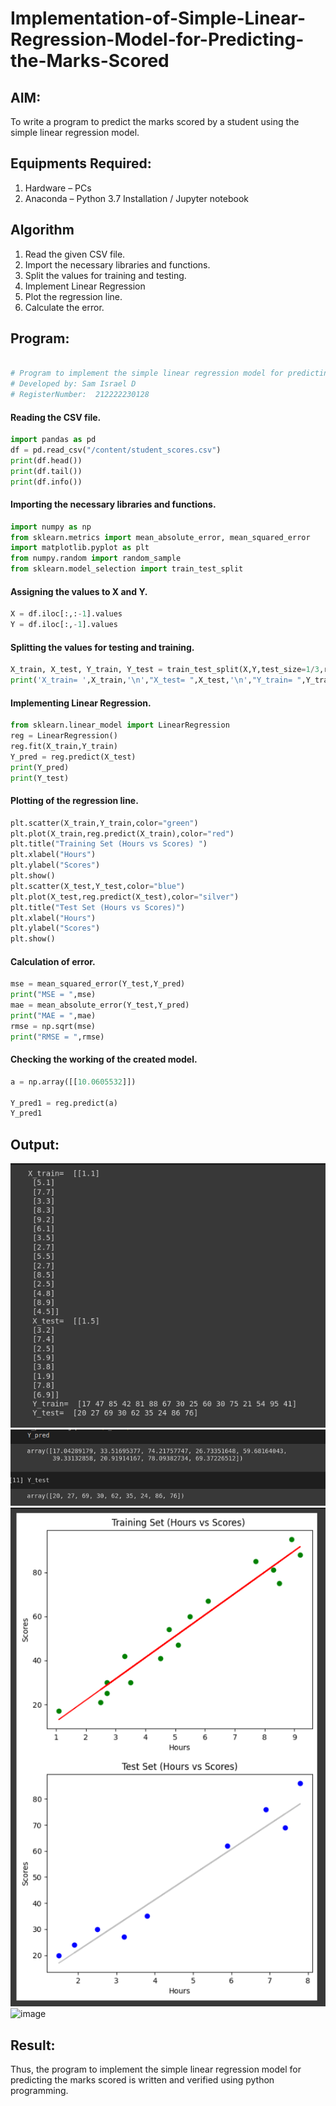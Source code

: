 # Implementation-of-Simple-Linear-Regression-Model-for-Predicting-the-Marks-Scored

## AIM:
To write a program to predict the marks scored by a student using the simple linear regression model.

## Equipments Required:
1. Hardware – PCs
2. Anaconda – Python 3.7 Installation / Jupyter notebook

## Algorithm
1. Read the given CSV file.
2. Import the necessary libraries and functions.
3. Split the values for training and testing.
4. Implement Linear Regression
5. Plot the regression line.
6. Calculate the error.

## Program:
```python

# Program to implement the simple linear regression model for predicting the marks scored.
# Developed by: Sam Israel D
# RegisterNumber:  212222230128
```
#### Reading the CSV file.
```python
import pandas as pd
df = pd.read_csv("/content/student_scores.csv")
print(df.head())
print(df.tail())
print(df.info())
```
#### Importing the necessary libraries and functions.
```python
import numpy as np
from sklearn.metrics import mean_absolute_error, mean_squared_error
import matplotlib.pyplot as plt
from numpy.random import random_sample
from sklearn.model_selection import train_test_split
```
#### Assigning the values to X and Y.
```python
X = df.iloc[:,:-1].values
Y = df.iloc[:,-1].values
```
#### Splitting the values for testing and training.
```python
X_train, X_test, Y_train, Y_test = train_test_split(X,Y,test_size=1/3,random_state=0)
print('X_train= ',X_train,'\n',"X_test= ",X_test,'\n',"Y_train= ",Y_train,'\n',"Y_test= ",Y_test)
```
#### Implementing Linear Regression.
```python
from sklearn.linear_model import LinearRegression
reg = LinearRegression()
reg.fit(X_train,Y_train)
Y_pred = reg.predict(X_test)
print(Y_pred)
print(Y_test)
```
#### Plotting of the regression line.
```python
plt.scatter(X_train,Y_train,color="green")
plt.plot(X_train,reg.predict(X_train),color="red")
plt.title("Training Set (Hours vs Scores) ")
plt.xlabel("Hours")
plt.ylabel("Scores")
plt.show()
plt.scatter(X_test,Y_test,color="blue")
plt.plot(X_test,reg.predict(X_test),color="silver")
plt.title("Test Set (Hours vs Scores)")
plt.xlabel("Hours")
plt.ylabel("Scores")
plt.show()
```
#### Calculation of error.
```python
mse = mean_squared_error(Y_test,Y_pred)
print("MSE = ",mse)
mae = mean_absolute_error(Y_test,Y_pred)
print("MAE = ",mae)
rmse = np.sqrt(mse)
print("RMSE = ",rmse)
```
#### Checking the working of the created model.
```python
a = np.array([[10.0605532]])

Y_pred1 = reg.predict(a)
Y_pred1
```
## Output:
![Alt text](image.png)
![Alt text](image-1.png)
![Alt text](image-2.png)<br>
![image](https://github.com/SamIsrael/Implementation-of-Simple-Linear-Regression-Model-for-Predicting-the-Marks-Scored/assets/118707037/1e0c35e3-4033-49ec-b4e9-c004ec2a21a8)


## Result:
Thus, the program to implement the simple linear regression model for predicting the marks scored is written and verified using python programming.
